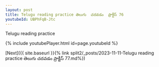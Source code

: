 ```yaml
---
layout: post
title: Telugu reading practice తెలుగు  చదవడం  ప్రాక్టీస్ 76
youtubeId: UBPhFqB-Jtc
---
```

 
 
Telugu reading practice
 
 
 
 
 


{% include youtubePlayer.html id=page.youtubeId %}
 
[Next]({{ site.baseurl }}{% link  split2/_posts/2023-11-11-Telugu reading practice తెలుగు  చదవడం  ప్రాక్టీస్ 77.md%})
 
